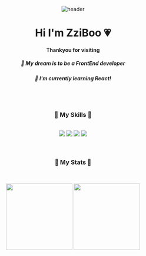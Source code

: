 <div align="center"> 


![header](https://capsule-render.vercel.app/api?type=wave&&color=FFA343&height=200&section=header&fontSize=80&&animation=fadeIn&fontColor=FDF7FF)



<h1>Hi I'm ZziBoo 💗</h1>
<h4>Thankyou for visiting</h4>
<h5>🌵 My dream is to be a FrontEnd developer</h5>
<h5>🌱 I'm currently learning React!</h5>

<br>
<br>


<h3>🍓 My Skills 🍓 </h3> <br>
	
<img src="https://img.shields.io/badge/HTML5-FF7052?style=flat&logo=HTML5&logoColor=white"/>
	<img src="https://img.shields.io/badge/CSS3-52AAFF?style=flat&logo=CSS3&logoColor=white"/>
	<img src="https://img.shields.io/badge/JavaScript-FFAB00?style=flat&logo=JavaScript&logoColor=white"/>
	<img src="https://img.shields.io/badge/React-54C6FC?style=flat&logo=React&logoColor=white"/>

<br>
<br>
<br>

<h3>🍍 My Stats 🍍</h3> <br>	



<p>
  <img height="180em" src="https://github-readme-stats.vercel.app/api?username=ZziBooOooo&show_icons=true&include_all_commits=true&&title_color=9CC182&icon_color=F9AD5C&count_private=true">
  <img height="180em" src="https://github-readme-stats.vercel.app/api/top-langs/?username=ZziBooOooo&layout=compact&title_color=9CC182&theme=vue">
</p>
</div>
